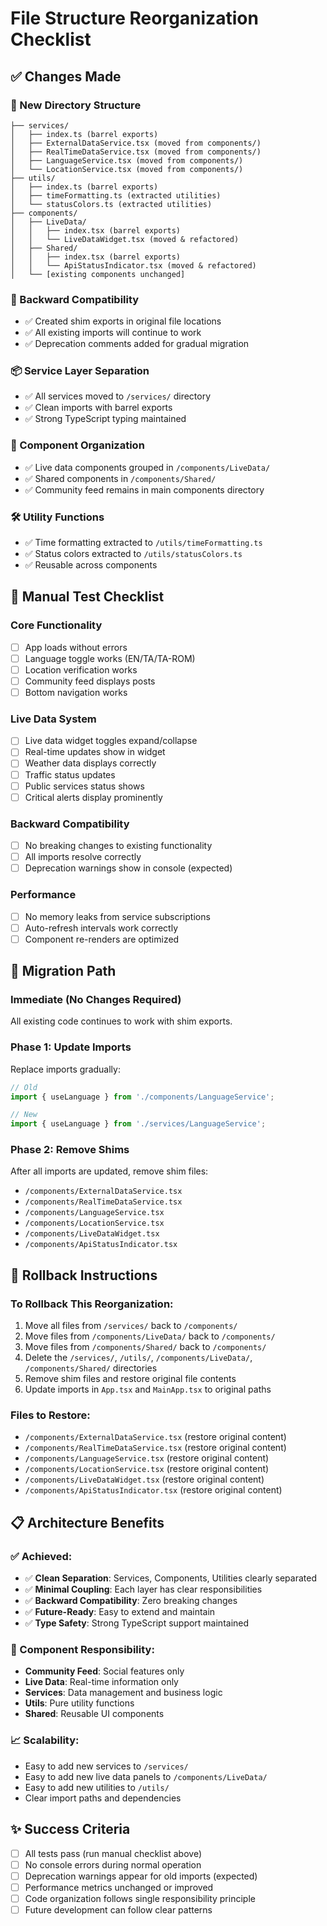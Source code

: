# File Structure Reorganization Checklist

## ✅ Changes Made

### **📁 New Directory Structure**
```
├── services/
│   ├── index.ts (barrel exports)
│   ├── ExternalDataService.tsx (moved from components/)
│   ├── RealTimeDataService.tsx (moved from components/)
│   ├── LanguageService.tsx (moved from components/)
│   └── LocationService.tsx (moved from components/)
├── utils/
│   ├── index.ts (barrel exports)
│   ├── timeFormatting.ts (extracted utilities)
│   └── statusColors.ts (extracted utilities)
├── components/
│   ├── LiveData/
│   │   ├── index.tsx (barrel exports)
│   │   └── LiveDataWidget.tsx (moved & refactored)
│   ├── Shared/
│   │   ├── index.tsx (barrel exports)
│   │   └── ApiStatusIndicator.tsx (moved & refactored)
│   └── [existing components unchanged]
```

### **🔧 Backward Compatibility**
- ✅ Created shim exports in original file locations
- ✅ All existing imports will continue to work
- ✅ Deprecation comments added for gradual migration

### **📦 Service Layer Separation**
- ✅ All services moved to `/services/` directory
- ✅ Clean imports with barrel exports
- ✅ Strong TypeScript typing maintained

### **🎯 Component Organization**
- ✅ Live data components grouped in `/components/LiveData/`
- ✅ Shared components in `/components/Shared/`
- ✅ Community feed remains in main components directory

### **🛠️ Utility Functions**
- ✅ Time formatting extracted to `/utils/timeFormatting.ts`
- ✅ Status colors extracted to `/utils/statusColors.ts`
- ✅ Reusable across components

## 🧪 Manual Test Checklist

### **Core Functionality**
- [ ] App loads without errors
- [ ] Language toggle works (EN/TA/TA-ROM)
- [ ] Location verification works
- [ ] Community feed displays posts
- [ ] Bottom navigation works

### **Live Data System**
- [ ] Live data widget toggles expand/collapse
- [ ] Real-time updates show in widget
- [ ] Weather data displays correctly
- [ ] Traffic status updates
- [ ] Public services status shows
- [ ] Critical alerts display prominently

### **Backward Compatibility**
- [ ] No breaking changes to existing functionality
- [ ] All imports resolve correctly
- [ ] Deprecation warnings show in console (expected)

### **Performance**
- [ ] No memory leaks from service subscriptions
- [ ] Auto-refresh intervals work correctly
- [ ] Component re-renders are optimized

## 🚀 Migration Path

### **Immediate (No Changes Required)**
All existing code continues to work with shim exports.

### **Phase 1: Update Imports**
Replace imports gradually:
```typescript
// Old
import { useLanguage } from './components/LanguageService';

// New
import { useLanguage } from './services/LanguageService';
```

### **Phase 2: Remove Shims**
After all imports are updated, remove shim files:
- `/components/ExternalDataService.tsx`
- `/components/RealTimeDataService.tsx` 
- `/components/LanguageService.tsx`
- `/components/LocationService.tsx`
- `/components/LiveDataWidget.tsx`
- `/components/ApiStatusIndicator.tsx`

## 🔄 Rollback Instructions

### **To Rollback This Reorganization:**
1. Move all files from `/services/` back to `/components/`
2. Move files from `/components/LiveData/` back to `/components/`
3. Move files from `/components/Shared/` back to `/components/`
4. Delete the `/services/`, `/utils/`, `/components/LiveData/`, `/components/Shared/` directories
5. Remove shim files and restore original file contents
6. Update imports in `App.tsx` and `MainApp.tsx` to original paths

### **Files to Restore:**
- `/components/ExternalDataService.tsx` (restore original content)
- `/components/RealTimeDataService.tsx` (restore original content)
- `/components/LanguageService.tsx` (restore original content)
- `/components/LocationService.tsx` (restore original content)
- `/components/LiveDataWidget.tsx` (restore original content)
- `/components/ApiStatusIndicator.tsx` (restore original content)

## 📋 Architecture Benefits

### **✅ Achieved:**
- ✅ **Clean Separation**: Services, Components, Utilities clearly separated
- ✅ **Minimal Coupling**: Each layer has clear responsibilities
- ✅ **Backward Compatibility**: Zero breaking changes
- ✅ **Future-Ready**: Easy to extend and maintain
- ✅ **Type Safety**: Strong TypeScript support maintained

### **🎯 Component Responsibility:**
- **Community Feed**: Social features only
- **Live Data**: Real-time information only  
- **Services**: Data management and business logic
- **Utils**: Pure utility functions
- **Shared**: Reusable UI components

### **📈 Scalability:**
- Easy to add new services to `/services/`
- Easy to add new live data panels to `/components/LiveData/`
- Easy to add new utilities to `/utils/`
- Clear import paths and dependencies

## ✨ Success Criteria

- [ ] All tests pass (run manual checklist above)
- [ ] No console errors during normal operation
- [ ] Deprecation warnings appear for old imports (expected)
- [ ] Performance metrics unchanged or improved
- [ ] Code organization follows single responsibility principle
- [ ] Future development can follow clear patterns